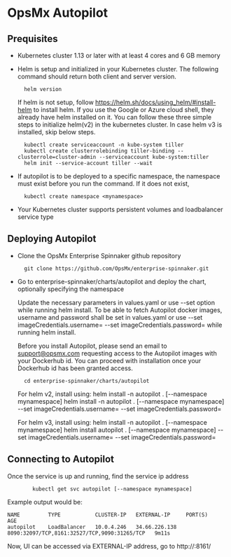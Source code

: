 
# OpsMx Autopilot

## Prequisites

- Kubernetes cluster 1.13 or later with at least 4 cores and 6 GB memory
- Helm is setup and initialized in your Kubernetes cluster. The following command should return both client and server version.

		helm version

  If helm is not setup, follow <https://helm.sh/docs/using_helm/#install-helm> to install helm. If you use the Google or Azure cloud shell, they already have helm installed on it. You can follow these three simple steps to initialize helm(v2) in the kubernetes cluster. In case helm v3 is installed, skip below steps.

		kubectl create serviceaccount -n kube-system tiller
		kubectl create clusterrolebinding tiller-binding --clusterrole=cluster-admin --serviceaccount kube-system:tiller
		helm init --service-account tiller --wait

- If autopilot is to be deployed to a specific namespace, the namespace must exist before you run the command. If it does not exist,

		kubectl create namespace <mynamespace>

- Your Kubernetes cluster supports persistent volumes and loadbalancer service type

## Deploying Autopilot

- Clone the OpsMx Enterprise Spinnaker github repository

		git clone https://github.com/OpsMx/enterprise-spinnaker.git

- Go to enterprise-spinnaker/charts/autopilot and deploy the chart, optionally specifying the namespace

  Update the necessary parameters in values.yaml or use --set option while running helm install.
  To be able to fetch Autopilot docker images, username and password shall be set in values.yaml or use --set imageCredentials.username=<username> --set imageCredentials.password=<password> while running helm install.

  Before you install Autopilot, please send an email to support@opsmx.com requesting access to the Autopilot images with your Dockerhub id. You can proceed with installation once your Dockerhub id has been granted access.

		cd enterprise-spinnaker/charts/autopilot
  For helm v2, install using:
    		helm install -n autopilot . [--namespace mynamespace]
    		helm install -n autopilot . [--namespace mynamespace] --set imageCredentials.username=<username> --set imageCredentials.password=<password>

  For helm v3, install using:
    		helm install -n autopilot . [--namespace mynamespace]
    		helm install autopilot . [--namespace mynamespace] --set imageCredentials.username=<username> --set imageCredentials.password=<password>


## Connecting to Autopilot

Once the service is up and running, find the service ip address

    		kubectl get svc autopilot [--namespace mynamespace]

Example output would be:

    NAME         TYPE           CLUSTER-IP   EXTERNAL-IP     PORT(S)                                        AGE
    autopilot    LoadBalancer   10.0.4.246   34.66.226.138   8090:32097/TCP,8161:32527/TCP,9090:31265/TCP   9m11s

Now, UI can be accessed via EXTERNAL-IP address, go to http://<EXTERNAL-IP>:8161/
